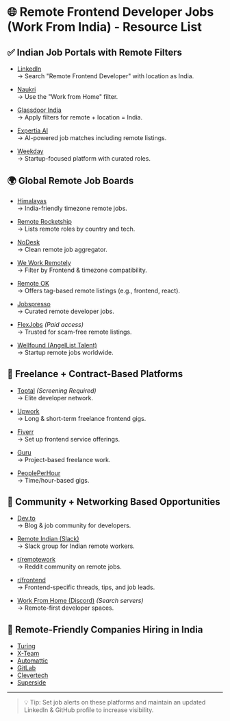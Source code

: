 # 🌐 Remote Frontend Developer Jobs (Work From India) - Resource List

## ✅ Indian Job Portals with Remote Filters

- [LinkedIn](https://in.linkedin.com/jobs/remote-frontend-developer-jobs)  
  → Search "Remote Frontend Developer" with location as India.

- [Naukri](https://www.naukri.com/front-end-developer-jobs-in-india-remote)  
  → Use the "Work from Home" filter.

- [Glassdoor India](https://www.glassdoor.co.in/Job/india-remote-front-end-developer-jobs-SRCH_IL.0%2C5_IN115_KO6%2C32.htm)  
  → Apply filters for remote + location = India.

- [Expertia AI](https://www.expertia.ai/job/frontend-developer-jobs)  
  → AI-powered job matches including remote listings.

- [Weekday](https://www.weekday.works/jobs/frontend-jobs-in-india-remote)  
  → Startup-focused platform with curated roles.

## 🌍 Global Remote Job Boards

- [Himalayas](https://himalayas.app/jobs/countries/india/front-end-developer)  
  → India-friendly timezone remote jobs.

- [Remote Rocketship](https://www.remoterocketship.com/country/india/jobs/frontend-developer)  
  → Lists remote roles by country and tech.

- [NoDesk](https://nodesk.co/remote-jobs/frontend-developer/)  
  → Clean remote job aggregator.

- [We Work Remotely](https://weworkremotely.com/)  
  → Filter by Frontend & timezone compatibility.

- [Remote OK](https://remoteok.com/)  
  → Offers tag-based remote listings (e.g., frontend, react).

- [Jobspresso](https://jobspresso.co/)  
  → Curated remote developer jobs.

- [FlexJobs](https://www.flexjobs.com/) *(Paid access)*  
  → Trusted for scam-free remote listings.

- [Wellfound (AngelList Talent)](https://wellfound.com/jobs)  
  → Startup remote jobs worldwide.

## 🎯 Freelance + Contract-Based Platforms

- [Toptal](https://www.toptal.com/) *(Screening Required)*  
  → Elite developer network.

- [Upwork](https://www.upwork.com/)  
  → Long & short-term freelance frontend gigs.

- [Fiverr](https://www.fiverr.com/)  
  → Set up frontend service offerings.

- [Guru](https://www.guru.com/)  
  → Project-based freelance work.

- [PeoplePerHour](https://www.peopleperhour.com/)  
  → Time/hour-based gigs.

## 💬 Community + Networking Based Opportunities

- [Dev.to](https://dev.to/t/frontend)  
  → Blog & job community for developers.

- [Remote Indian (Slack)](https://remoteindian.com/)  
  → Slack group for Indian remote workers.

- [r/remotework](https://www.reddit.com/r/remotework/)  
  → Reddit community on remote jobs.

- [r/frontend](https://www.reddit.com/r/frontend/)  
  → Frontend-specific threads, tips, and job leads.

- [Work From Home (Discord)](https://discord.com/) *(Search servers)*  
  → Remote-first developer spaces.

## 🏢 Remote-Friendly Companies Hiring in India

- [Turing](https://www.turing.com/)
- [X-Team](https://x-team.com/)
- [Automattic](https://automattic.com/work-with-us/)
- [GitLab](https://about.gitlab.com/jobs/)
- [Clevertech](https://clevertech.biz/careers)
- [Superside](https://www.superside.com/careers)

---

> 💡 Tip: Set job alerts on these platforms and maintain an updated LinkedIn & GitHub profile to increase visibility.

